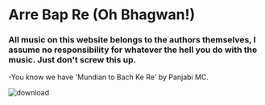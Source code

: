 # Arre Bap Re (Oh Bhagwan!) 

### All music on this website belongs to the authors themselves, I assume no responsibility for whatever the hell you do with the music. Just don't screw this up. 

-You know we have 'Mundian to Bach Ke Re' by Panjabi MC. 

![download](https://github.com/arrebapre/arrebapre/assets/133390898/dda8a148-1427-4cfc-9954-4491f039ac02)
